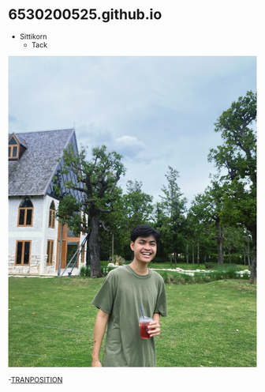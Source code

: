 # 6530200525.github.io

- Sittikorn
  - Tack
 
![41828649-2E02-4A1E-9CB0-8A390D9125AF](41828649-2E02-4A1E-9CB0-8A390D9125AF.jpeg)

-[TRANPOSITION](tranposition.md)
